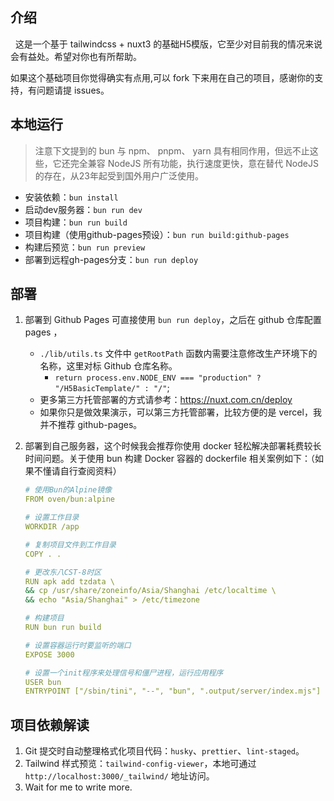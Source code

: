 ## 介绍

&nbsp;&nbsp;这是一个基于 tailwindcss + nuxt3 的基础H5模版，它至少对目前我的情况来说会有益处。希望对你也有所帮助。

如果这个基础项目你觉得确实有点用,可以 fork 下来用在自己的项目，感谢你的支持，有问题请提 issues。

## 本地运行

> 注意下文提到的 bun 与 npm、 pnpm、 yarn 具有相同作用，但远不止这些，它还完全兼容 NodeJS 所有功能，执行速度更快，意在替代 NodeJS 的存在，从23年起受到国外用户广泛使用。

- 安装依赖：`bun install`
- 启动dev服务器：`bun run dev`
- 项目构建：`bun run build`
- 项目构建（使用github-pages预设）：`bun run build:github-pages`
- 构建后预览：`bun run preview`
- 部署到远程gh-pages分支：`bun run deploy`

## 部署

1. 部署到 Github Pages 可直接使用 `bun run deploy`，之后在 github 仓库配置 pages ，
   - `./lib/utils.ts` 文件中 `getRootPath` 函数内需要注意修改生产环境下的名称，这里对标 Github 仓库名称。
     - `return process.env.NODE_ENV === "production" ? "/H5BasicTemplate/" : "/"`;
   - 更多第三方托管部署的方式请参考：https://nuxt.com.cn/deploy
   - 如果你只是做效果演示，可以第三方托管部署，比较方便的是 vercel，我并不推荐 github-pages。
2. 部署到自己服务器，这个时候我会推荐你使用 docker 轻松解决部署耗费较长时间问题。关于使用 bun 构建 Docker 容器的 dockerfile 相关案例如下：（如果不懂请自行查阅资料）

   ```yaml
   # 使用Bun的Alpine镜像
   FROM oven/bun:alpine

   # 设置工作目录
   WORKDIR /app

   # 复制项目文件到工作目录
   COPY . .

   # 更改东八CST-8时区
   RUN apk add tzdata \
   && cp /usr/share/zoneinfo/Asia/Shanghai /etc/localtime \
   && echo "Asia/Shanghai" > /etc/timezone

   # 构建项目
   RUN bun run build

   # 设置容器运行时要监听的端口
   EXPOSE 3000

   # 设置一个init程序来处理信号和僵尸进程，运行应用程序
   USER bun
   ENTRYPOINT ["/sbin/tini", "--", "bun", ".output/server/index.mjs"]
   ```

## 项目依赖解读

1. Git 提交时自动整理格式化项目代码：`husky`、`prettier`、`lint-staged`。
2. Tailwind 样式预览：`tailwind-config-viewer`，本地可通过 `http://localhost:3000/_tailwind/` 地址访问。
3. Wait for me to write more.
